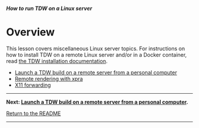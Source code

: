 ##### How to run TDW on a Linux server

# Overview

This lesson covers miscellaneous Linux server topics. For instructions on how to install TDW on a remote Linux server and/or in a Docker container, read [the TDW installation documentation](../setup/install.md).

- [Launch a TDW build on a remote server from a personal computer](launch_build.md)
- [Remote rendering with xpra](xpra.md) 
- [X11 forwarding](x11_forwarding.md)

***

**Next: [Launch a TDW build on a remote server from a personal computer](launch_build.md).**

[Return to the README](../../../README.md)

***
